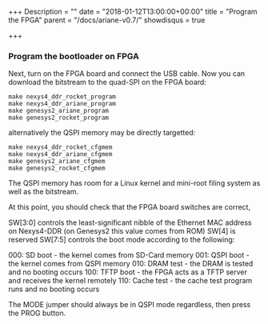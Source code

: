 +++
Description = ""
date = "2018-01-12T13:00:00+00:00"
title = "Program the FPGA"
parent = "/docs/ariane-v0.7/"
showdisqus = true

+++

### Program the bootloader on FPGA

Next, turn on the FPGA board and connect the USB cable. Now you
can download the bitstream to the quad-SPI on the FPGA board:

    make nexys4_ddr_rocket_program
    make nexys4_ddr_ariane_program
    make genesys2_ariane_program
    make genesys2_rocket_program

alternatively the QSPI memory may be directly targetted:

    make nexys4_ddr_rocket_cfgmem
    make nexys4_ddr_ariane_cfgmem
    make genesys2_ariane_cfgmem
    make genesys2_rocket_cfgmem

The QSPI memory has room for a Linux kernel and mini-root filing system as well as the bitstream.

At this point, you should check that the FPGA board switches are correct,

SW[3:0] controls the least-significant nibble of the Ethernet MAC address on Nexys4-DDR (on Genesys2 this value comes from ROM)
SW[4] is reserved
SW[7:5] controls the boot mode according to the following:

000: SD boot - the kernel comes from SD-Card memory
001: QSPI boot - the kernel comes from QSPI memory
010: DRAM test - the DRAM is tested and no booting occurs
100: TFTP boot - the FPGA acts as a TFTP server and receives the kernel remotely
110: Cache test - the cache test program runs and no booting occurs

The MODE jumper should always be in QSPI mode regardless, then press the PROG button.
